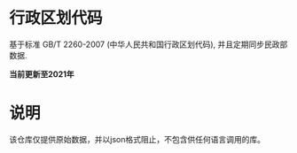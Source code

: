 # 行政区划代码

基于标准 GB/T 2260-2007 (中华人民共和国行政区划代码), 并且定期同步民政部数据.

**当前更新至2021年**

# 说明
该仓库仅提供原始数据，并以json格式阻止，不包含供任何语言调用的库。
